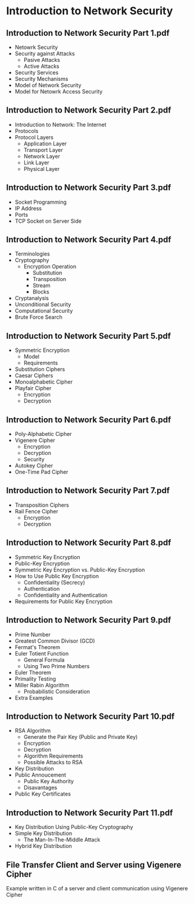 # Introduction to Network Security

## Introduction to Network Security  Part 1.pdf

* Netowrk Security
* Security against Attacks
  * Pasive Attacks
  * Active Attacks
* Security Services
* Security Mechanisms
* Model of Network Security
* Model for Netowrk Access Security

## Introduction to Network Security  Part 2.pdf

* Introduction to Network: The Internet
* Protocols
* Protocol Layers
  * Application Layer
  * Transport Layer
  * Network Layer
  * Link Layer
  * Physical Layer

## Introduction to Network Security  Part 3.pdf

* Socket Programming
* IP Address
* Ports
* TCP Socket on Server Side

## Introduction to Network Security  Part 4.pdf

* Terminologies
* Cryptography
  * Encryption Operation
    * Substitution
    * Transposition
    * Stream
    * Blocks
* Cryptanalysis
* Unconditional Security
* Computational Security
* Brute Force Search

## Introduction to Network Security  Part 5.pdf

* Symmetric Encryption
  * Model
  * Requirements
* Substitution Ciphers
* Caesar Ciphers
* Monoalphabetic Cipher
* Playfair Cipher
  * Encryption
  * Decryption

## Introduction to Network Security  Part 6.pdf

* Poly-Alphabetic Cipher
* Vigenere Cipher
  * Encryption
  * Decryption
  * Security
* Autokey Cipher
* One-Time Pad Cipher

## Introduction to Network Security  Part 7.pdf

* Transposition Ciphers
* Rail Fence Cipher
  * Encryption
  * Decryption

## Introduction to Network Security  Part 8.pdf

* Symmetric Key Encryption
* Public-Key Encryption
* Symmetric Key Encryption vs. Public-Key Encryption
* How to Use Public Key Encryption
  * Confidentiality (Secrecy)
  * Authentication
  * Confidentiality and Authentication
* Requirements for Public Key Encryption

## Introduction to Network Security  Part 9.pdf

* Prime Number
* Greatest Common Divisor (GCD)
* Fermat's Theorem
* Euler Totient Function
  * General Formula
  * Using Two Prime Numbers
* Euler Theorem
* Primality Testing
* Miller Rabin Algorithm
  * Probabilistic Consideration
* Extra Examples

## Introduction to Network Security  Part 10.pdf

* RSA Algorithm
  * Generate the Pair Key (Public and Private Key)
  * Encryption
  * Decryption
  * Algorithm Requirements
  * Possible Attacks to RSA
* Key Distribution
* Public Annoucement
  * Public Key Authority
  * Disavantages
* Public Key Certificates

## Introduction to Network Security  Part 11.pdf

* Key Distribution Using Public-Key Cryptography
* Simple Key Distribution
  * The Man-In-The-Middle Attack
* Hybrid Key Distribution

## File Transfer Client and Server using Vigenere Cipher

Example written in C of a server and client communication using Vigenere Cipher